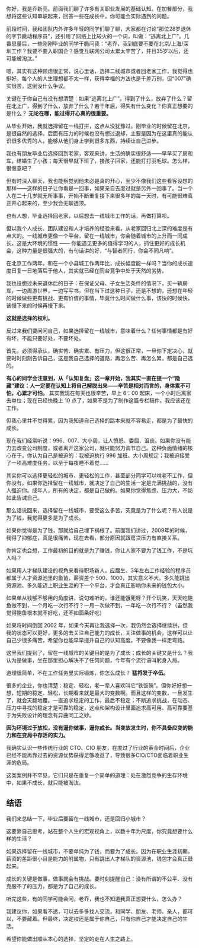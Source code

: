 你好，我是乔新亮。前面我们聊了许多有关职业发展的基础认知。在加餐部分，我想将这些认知串联起来，回答一些在成长中，你可能会实际遇到的问题。

前段时间，我和团队内外许多年轻的同学们聊了聊，大家都在讨论“那位28岁退休的字节跳动程序员”，还引用了网络上比较火的一个词，叫做：“逃离北上广”。几番思量后，一些刚刚毕业的同学干脆问我：“老乔，我到底要不要在北京/上海/深圳工作？我要不要入职国企？感觉互联网公司太累太辛苦了，并且35岁以后，还可能被淘汰。”

嗯，其实有这种顾虑很正常，说心里话，选择二线城市或者回老家工作，我觉得也挺好。每个人的人生理想都不太一样，获得幸福的方法也是千差万别，但“007”确实很苦，这倒没什么争议。

关键在于你自己有没有想清楚：如果“逃离北上广”，得到了什么，放弃了什么？留在北上广，得到了什么，放弃了什么？若干年后，得失有什么变化？你真正想要的是什么？ **无论在哪，能过得开心真的很重要。**

从毕业开始，我就选择留在一线打拼，这点从没犹豫过。刚毕业的时候留在北京，是很自然的选择。后面有压力的时候也没有想过退却，主要是因为在这里真的能认识很多优秀的人，能够从他们身上学到很多东西，持续让自己进步。

我也有朋友毕业后选择回到老家，客观来讲，生活的确实很舒适——早早买了房和车，结婚生了小孩；每天很早就下班了，接孩子回家，还能打打羽毛球。怎么样，很惬意吧？

但有时深入聊天，我也能察觉到他未必是真的开心，至少不像我们这些看客设想的那样——这样的日子让你看是一回事，如果亲自去度过就是另外一回事了。当一个人在二十几岁就无所事事，开始不断重复接下来很多年的每一天时，有可能很难真正开心起来的，至少我会无聊透顶。

也有人想，毕业选择回老家，以后想去一线城市工作的话，再做打算呗。

但以我个人成长、团队建设和人才培养的经验来看，从老家回归北上深的难度是有点大的。一线城市更像一个平台，留在一线城市，你会随着城市的上升而一同成长，这是大环境的惯性 —— 你能遇见更多的值得学习的人，抓住更好的成长机会，这种力量是很强大的，有句话讲的好，“与智者同行，你会不同凡响”。

在北京工作两年，和在一个小县城工作两年比，成长幅度能一样吗？当你的成长速度日复一日地落后于他人，其实就已经在同台竞争中处于天然的劣势。

我也设想过未来退休后的日子：在保证父母、子女生活条件的情况下，买一辆房车，一边周游世界，一边写写书。但在当下过这种日子，还是不想的，还想在年轻的时候做些更有挑战、更有价值的事情，毕竟什么时间做什么事，该快的时候快， 该慢下来的时候再慢下来。

**这就是选择的权利。**

反过来我们要问问自己，如果选择留在一线城市，意味着什么？任何事情都是有好有坏，不能只要好处，不要坏处。

首先，必须得承认，确实苦、确实累、有压力，但这很正常，一旦你下定决心，就要时时刻刻告诉自己，这是我自己选择的道路，再怎么苦、再怎么累，都是自己选的。

**有心的同学会注意到，从「认知复盘」这一章开始，我其实一直在提一个“隐藏”建议：人一定要在认知上将自己解脱出来——辛苦是相对而言的，身体累不可怕，心累才可怕。** 其实我现在每天也很辛苦，早上 6：00 起床，一个小时后离家去单位；现在已经快晚上 10 点了，如果不是为了制作这篇专栏稿件，我应该还在工作。

但我心里并不觉得累，因为我知道自己选择的路本来就不容易走，都是为了最快的成长。

现在我们经常听说：996、007、大小周，让人愤怒、委屈、沮丧。如果你没有能力去改变公司制度，或者离开这家公司，就只能努力调节自己。这种负面情绪的核心在于，你认为自己是被迫的：我被迫执行 996 加班、大小周规定；我被迫接受了一项高难度任务，以至于每夜睡不着觉……

其实你可以选择更轻松的城市、更轻松的工作，甚至部分同学可以啃老不工作，但你没有。如果你选择留在一线城市，就决定了自己的生活一定是充满挑战的，没有人强迫你。成年人，所有的决定，都是自己做的。如果你觉得焦虑、压力大，不妨如此告诫自己。

那么话说回来，选择留在一线城市，要受这么多苦，究竟是为了什么呢？有人说是为了钱，我觉得更多是为了成长。

如果你觉得是为了钱，那就给自己埋下祸根了。前面我们讲过，2009年的时候，我得了抑郁症，真是很痛苦，现在去看，部分原因就跟房贷压力有直接关系。

你肯定也会想，工作最初的目的就是为了赚钱，你让人家不要为了钱工作，不是坑人吗？

如果用人才梯队建设的视角来看待职场新人，应届生、3年左右工作经验的程序员都属于人才资源池里的鱼苗，薪资差个 500、1000，其实意义不大。多久能跳出资源池、多久能迈上职业生涯的下一个平台，才会真正影响你未来的钱包大小。

如果单从钱够不够用的角度讲，说句难听的，谁还能饿死呀？开个玩笑，天天吃鲍鱼做不到，一个月吃一次行不行？一月一次做不到，一年吃一次行不行？（虽然我觉得鲍鱼根本就不好吃，还不如面条好吃）

如果将时间倒回 2002 年，如果今天再让我选择一次，我仍然会选择继续拼，但我的状态可以更好，更多的去关注自己能力的成长，关注做事的机会，这样可以让自己少很多痛苦，希望你也能早早提升自己的认知高度，不要像我一样走弯路。

这里我们提到了，留在一线城市的关键目的是为了成长；成长的关键又是什么？我认为是做事，坐在那里担心解决不了任何问题，今年有个流行语叫躬身入局。

道理很简单，不在工作任务里实际锻炼，你怎么成长？ **猛将发于卒伍。**

很多的企业，你也清楚：稳定、轻松，老一辈人喜欢叫它“铁饭碗”。但你好好想一想，短期的稳定、轻松，长期看来就是最大的变数啊。而且这样的变数，一旦发生了，就会天翻地覆。一直追求稳定的工作，最后不稳定；不断追求挑战，在动态、压力中寻找的稳定才是可靠的稳定，这点和架构设计里面追求高可用、高可靠要基于为失败设计的理念有异曲同工之妙。

**因为环境过于放松，没有逼你做事，逼你成长。当变故发生时，你不具备应变的能力和在变局中存活的实力。**

我确实认识一些传统行业的 CTO、CIO 朋友，在度过了行业的黄金时间后，企业已经不能再靠过去的资源优势获得足够收益了，导致很多CIO/CTO面临着职业生涯的危局。

这类案例并不罕见，它们只是在重复一个简单的道理：处在激烈竞争的生存环境中，如果不成长，就只能被淘汰。

## 结语

我们来总结一下，毕业后要留在一线城市，还是回归小城市？

这要靠自己思考，站在整个人生的宏观视角上，以数十年为尺度，你究竟想要什么样的生活？

如果选择留在一线城市，不要单纯为了钱，而要为了成长。因为在职业生涯初期，薪资的差距很小且是能力的附属物，只有跳出人才梯队的资源池，钱包才会真正鼓起来。

成长的关键是做事，做事就会有挑战。要时刻提醒自己：没有所谓的不公平、没有克服不了的压力，都是为了自己的成长。

听完这些，有的同学可能会问，老乔，我也不知道我真正想要什么，怎么办？

我建议你，如果看不透，可以去多多找人交流，和同学、朋友、老师、亲人，都可以，不要藏着。但最终，决定权还是属于你自己，只有你自己才能决定自己的生活。

希望你能做出顺从本心的选择，坚定的走在人生之路上。